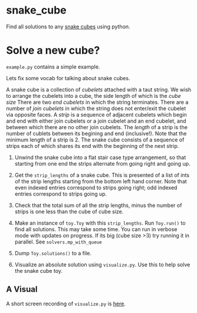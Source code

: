 snake_cube 
==========

Find all solutions to any [snake cubes](https://en.wikipedia.org/wiki/Snake_cube) using python. 

Solve a new cube?
=================

`example.py` contains a simple example. 

Lets fix some vocab for talking about snake cubes.

A snake cube is a collection of _cubelets_ attached with a taut string.
We wish to arrange the cubelets into a cube, the side length of which is the _cube size_
There are two _end cubelets_ in which the string terminates. 
There are a number of _join cubelets_ in which the string does not enter/exit the cubelet via opposite faces. 
A _strip_ is a sequence of adjacent cubelets which begin and end with either join cubelets or a join cubelet and an end cubelet, 
and between which there are no other join cubelets. 
The _length_ of a strip is the number of cublets between its begining and end (inclusive!).
Note that the minimum length of a strip is 2. 
The snake cube consists of a sequence of strips each of which shares its end with the beginning of the next strip. 

1. Unwind the snake cube into a flat stair case type arrangement, 
so that starting from one end the strips alternate from going right and going up.
 
2. Get the `strip_lengths` of a snake cube. 
This is presented of a list of ints of the strip lengths starting from the bottom left hand corner.
Note that even indexed entries correspond to strips going right;
odd indexed entries correspond to strips going up. 

3. Check that the total sum of all the strip lengths, 
minus the number of strips is one less than the cube of cube size. 

4. Make an instance of `toy.Toy` with this `strip_lengths`.
Run `Toy.run()` to find all solutions. 
This may take some time. 
You can run in verbose mode with updates on progress. 
If its big (cube size >3) try running it in parallel. See `solvers.mp_with_queue`

5. Dump `Toy.solutions()` to a file.

6. Visualize an absolute solution using `visualize.py`. 
Use this to help solve the snake cube toy. 

## A Visual

A short screen recording of `visualize.py` is [here](https://youtu.be/DDIHet0Mnbo). 

